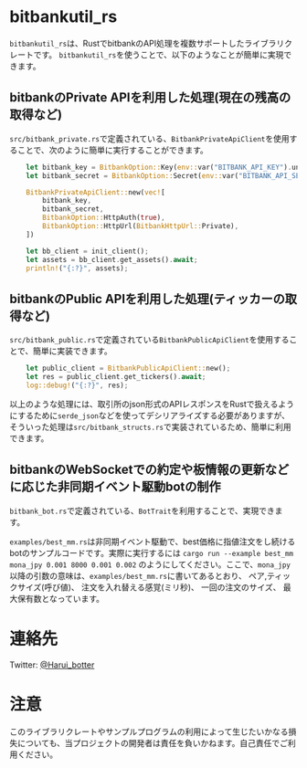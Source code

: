 # bitbankutil_rs
`bitbankutil_rs`は、RustでbitbankのAPI処理を複数サポートしたライブラリクレートです。 `bitbankutil_rs`を使うことで、以下のようなことが簡単に実現できます。

## bitbankのPrivate APIを利用した処理(現在の残高の取得など)

`src/bitbank_private.rs`で定義されている、`BitbankPrivateApiClient`を使用することで、次のように簡単に実行することができます。

```rust
    let bitbank_key = BitbankOption::Key(env::var("BITBANK_API_KEY").unwrap());
    let bitbank_secret = BitbankOption::Secret(env::var("BITBANK_API_SECRET").unwrap());

    BitbankPrivateApiClient::new(vec![
        bitbank_key,
        bitbank_secret,
        BitbankOption::HttpAuth(true),
        BitbankOption::HttpUrl(BitbankHttpUrl::Private),
    ])

    let bb_client = init_client();
    let assets = bb_client.get_assets().await;
    println!("{:?}", assets);
```

## bitbankのPublic APIを利用した処理(ティッカーの取得など)

`src/bitbank_public.rs`で定義されている`BitbankPublicApiClient`を使用することで、簡単に実装できます。

```rust
    let public_client = BitbankPublicApiClient::new();
    let res = public_client.get_tickers().await;
    log::debug!("{:?}", res);
```


以上のような処理には、取引所のjson形式のAPIレスポンスをRustで扱えるようにするために`serde_json`などを使ってデシリアライズする必要がありますが、そういった処理は`src/bitbank_structs.rs`で実装されているため、簡単に利用できます。

## bitbankのWebSocketでの約定や板情報の更新などに応じた非同期イベント駆動botの制作

`bitbank_bot.rs`で定義されている、`BotTrait`を利用することで、実現できます。

`examples/best_mm.rs`は非同期イベント駆動で、best価格に指値注文をし続けるbotのサンプルコードです。実際に実行するには
`cargo run --example best_mm mona_jpy 0.001 8000 0.001 0.002` のようにしてください。ここで、`mona_jpy`以降の引数の意味は、`examples/best_mm.rs`に書いてあるとおり、
ペア,ティックサイズ(呼び値)、 注文を入れ替える感覚(ミリ秒)、 一回の注文のサイズ、 最大保有数となっています。

# 連絡先

Twitter: [@Harui_botter](https://twitter.com/Harui_botter)

# 注意

このライブラリクレートやサンプルプログラムの利用によって生じたいかなる損失についても、当プロジェクトの開発者は責任を負いかねます。自己責任でご利用ください。